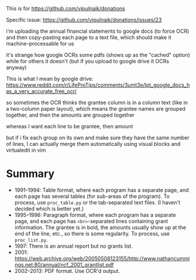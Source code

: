This is for https://github.com/vipulnaik/donations

Specific issue: https://github.com/vipulnaik/donations/issues/23

i'm uploading the annual financial statements to google docs (to force OCR) and then copy-pasting each page to a text file, which should make it machine-processable for us

it's strange how google OCRs some pdfs (shows up as the "cached" option) while for others it doesn't (but if you upload to google drive it OCRs anyway)

This is what I mean by google drive: https://www.reddit.com/r/LifeProTips/comments/3umt3e/lpt_google_docs_has_a_very_accurate_free_ocr/

so sometimes the OCR thinks the grantee column is in a column text (like in a two-column paper layout), which means the grantee names are grouped together, and then the amounts are grouped together

whereas I want each line to be grantee, then amount

but if i fix each group on its own and make sure they have the same number of lines, I can actually merge them automatically using visual blocks and virtualedit in vim

# Summary

- 1991–1994: Table format, where each program has a separate page, and each
  page has several tables (for sub-areas of the program). To process, use
  `proc_table.py` or the tab-separated text files. (I haven't decided which is
  better yet.)
- 1995–1996: Paragraph format, where each program has a separate page, and each page
  has `<br>`-separated lines containing grant information. The grantee is in
  bold, the amounts usually show up at the end of the line, etc., so there is
  some regularity. To process, use `proc_list.py`.
- 1997: There is an annual report but no grants list.
- 2001: https://web.archive.org/web/20050508123155/http://www.nathancummings.net:80/annual/ncf_2001_grantlist.pdf
- 2002–2013: PDF format. Use OCR'd output.

